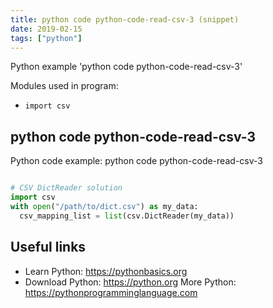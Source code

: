 ```yaml
---
title: python code python-code-read-csv-3 (snippet)
date: 2019-02-15
tags: ["python"]
---
```

Python example 'python code python-code-read-csv-3'


Modules used in program: 
* `import csv`

## python code python-code-read-csv-3

Python code example: python code python-code-read-csv-3

```python

# CSV DictReader solution
import csv
with open("/path/to/dict.csv") as my_data: 
  csv_mapping_list = list(csv.DictReader(my_data))


```

## Useful links

- Learn Python: https://pythonbasics.org
- Download Python: https://python.org
More Python: https://pythonprogramminglanguage.com
